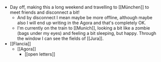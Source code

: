 - Day off, making this a long weekend and travelling to [[München]] to meet friends and disconnect a bit!
  - And by disconnect I mean maybe be more offline, although maybe also I will end up writing in the Agora and that's completely OK.
  - I'm currently on the train to [[Munich]], looking a bit like a zombie (bags under my eyes) and feeling a bit sleeping, but happy. Through the window I can see the fields of [[Jura]].
- [[Flancia]]
  - [[Agora]]
    - [[open letters]]
